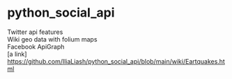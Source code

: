 # python_social_api
Twitter api features <br />
Wiki geo data with folium maps <br />
Facebook ApiGraph <br />
[a link] https://github.com/IliaLiash/python_social_api/blob/main/wiki/Eartquakes.html
